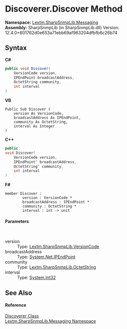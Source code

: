 # Discoverer.Discover Method 
 

**Namespace:**&nbsp;<a href="N_Lextm_SharpSnmpLib_Messaging">Lextm.SharpSnmpLib.Messaging</a><br />**Assembly:**&nbsp;SharpSnmpLib (in SharpSnmpLib.dll) Version: 12.4.0+601762d0e653a71ebb69af963204dfbfb6c26b74

## Syntax

**C#**<br />
``` C#
public void Discover(
	VersionCode version,
	IPEndPoint broadcastAddress,
	OctetString community,
	int interval
)
```

**VB**<br />
``` VB
Public Sub Discover ( 
	version As VersionCode,
	broadcastAddress As IPEndPoint,
	community As OctetString,
	interval As Integer
)
```

**C++**<br />
``` C++
public:
void Discover(
	VersionCode version, 
	IPEndPoint^ broadcastAddress, 
	OctetString^ community, 
	int interval
)
```

**F#**<br />
``` F#
member Discover : 
        version : VersionCode * 
        broadcastAddress : IPEndPoint * 
        community : OctetString * 
        interval : int -> unit 

```


#### Parameters
&nbsp;<dl><dt>version</dt><dd>Type: <a href="T_Lextm_SharpSnmpLib_VersionCode">Lextm.SharpSnmpLib.VersionCode</a><br /></dd><dt>broadcastAddress</dt><dd>Type: <a href="https://docs.microsoft.com/dotnet/api/system.net.ipendpoint" target="_blank" rel="noopener noreferrer">System.Net.IPEndPoint</a><br /></dd><dt>community</dt><dd>Type: <a href="T_Lextm_SharpSnmpLib_OctetString">Lextm.SharpSnmpLib.OctetString</a><br /></dd><dt>interval</dt><dd>Type: <a href="https://docs.microsoft.com/dotnet/api/system.int32" target="_blank" rel="noopener noreferrer">System.Int32</a><br /></dd></dl>

## See Also


#### Reference
<a href="T_Lextm_SharpSnmpLib_Messaging_Discoverer">Discoverer Class</a><br /><a href="N_Lextm_SharpSnmpLib_Messaging">Lextm.SharpSnmpLib.Messaging Namespace</a><br />